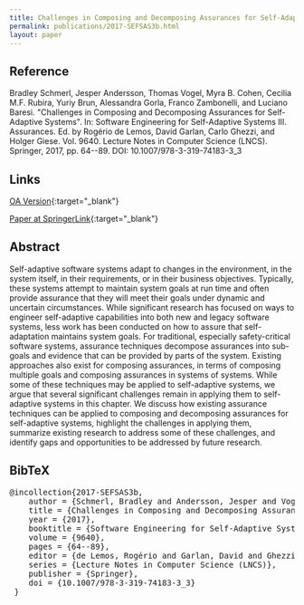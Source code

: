 ```yaml
---
title: Challenges in Composing and Decomposing Assurances for Self-Adaptive Systems
permalink: publications/2017-SEFSAS3b.html
layout: paper
---
```


## Reference
Bradley Schmerl, Jesper Andersson, Thomas Vogel, Myra B. Cohen, Cecilia M.F. Rubira, Yuriy Brun, Alessandra Gorla, Franco Zambonelli, and Luciano Baresi. "Challenges in Composing and Decomposing Assurances for Self-Adaptive Systems". In: Software Engineering for Self-Adaptive Systems III. Assurances. Ed. by Rogério de Lemos, David Garlan, Carlo Ghezzi, and Holger Giese. Vol. 9640. Lecture Notes in Computer Science (LNCS). Springer, 2017, pp. 64--89. DOI: 10.1007/978-3-319-74183-3\_3

## Links
[OA Version](https://zenodo.org/record/1248950){:target="_blank"}

[Paper at SpringerLink](https://doi.org/10.1007/978-3-319-74183-3_3){:target="_blank"}

## Abstract
Self-adaptive software systems adapt to changes in the environment, in the system itself, in their requirements, or in their business objectives. Typically, these systems attempt to maintain system goals at run time and often provide assurance that they will meet their goals under dynamic and uncertain circumstances. While significant research has focused on ways to engineer self-adaptive capabilities into both new and legacy software systems, less work has been conducted on how to assure that self-adaptation maintains system goals. For traditional, especially safety-critical software systems, assurance techniques decompose assurances into sub-goals and evidence that can be provided by parts of the system. Existing approaches also exist for composing assurances, in terms of composing multiple goals and composing assurances in systems of systems. While some of these techniques may be applied to self-adaptive systems, we argue that several significant challenges remain in applying them to self-adaptive systems in this chapter. We discuss how existing assurance techniques can be applied to composing and decomposing assurances for self-adaptive systems, highlight the challenges in applying them, summarize existing research to address some of these challenges, and identify gaps and opportunities to be addressed by future research.

## BibTeX
<div class="bibtex">
<pre>@incollection{2017-SEFSAS3b,
    author = {Schmerl, Bradley and Andersson, Jesper and Vogel, Thomas and Cohen, Myra B. and Rubira, Cecilia M.F. and Brun, Yuriy and Gorla, Alessandra and Zambonelli, Franco and Baresi, Luciano},
    title = {Challenges in Composing and Decomposing Assurances for Self-Adaptive Systems},
    year = {2017},
    booktitle = {Software Engineering for Self-Adaptive Systems III. Assurances},
    volume = {9640},
    pages = {64--89},
    editor = {de Lemos, Rogério and Garlan, David and Ghezzi, Carlo and Giese, Holger},
    series = {Lecture Notes in Computer Science (LNCS)},
    publisher = {Springer},
    doi = {10.1007/978-3-319-74183-3_3}
 }</pre>
  </div>
